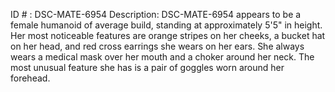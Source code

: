 ID # : DSC-MATE-6954
Description: DSC-MATE-6954 appears to be a female humanoid of average build, standing at approximately 5'5" in height. Her most noticeable features are orange stripes on her cheeks, a bucket hat on her head, and red cross earrings she wears on her ears. She always wears a medical mask over her mouth and a choker around her neck. The most unusual feature she has is a pair of goggles worn around her forehead.